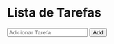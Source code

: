 <!-- Eu optei por usar a framework tailwindcss para me auxiliar a codar. 
A tailwindcss é pratica, simples e facil de aprender. Apesar de não 
dominar a ferramenta já pude fazer uso dela-->

<link href="https://unpkg.com/tailwindcss@^2/dist/tailwind.min.css" rel="stylesheet" />

<!-- Vamos ao HTML5. A tag <div> é usada como um container para os elementos HMTL, que podem ser manipulados depois pelo CSS ou pelo Javascript-->

<div class="h-100 w-full flex items-center justify-center bg-teal-lightest font-sans mt-20">
    <div class="bg-white rounded shadow p-6 m-4 w-full lg:w-3/4 lg:max-w-lg">
        <div class="mb-4">
            <h1 class="text-3xl md:text-4xl text-indigo-600 font-medium mb-2">Lista de Tarefas</h1>
            <div class="flex mt-4">
                <input class="shadow appearance-none border rounded w-full py-2 px-3 mr-4 text-grey-darker" name="text" id="text" placeholder="Adicionar Tarefa" />
                <input type="hidden" id="saveIndex" />
                <button class="p-2 lg:px-4 md:mx-2 text-center border border-solid border-indigo-600 rounded text-white bg-indigo-600 transition-colors duration-300 mt-1 md:mt-0 md:ml-1" id="botao-add-tarefa">Add</button>
                <button class="p-2 lg:px-4 md:mx-2 text-center border border-solid border-indigo-600 rounded bg-indigo-600 text-white transition-colors duration-300 mt-1 md:mt-0 md:ml-1" style="display: none" id="botao-salvar-tarefa">Editar Tarefa</button>
            </div>
        </div>
        <div id="listBox"></div>
    </div>
</div>

<script>

    var text = document.getElementById("text");
    var addTaskButton = document.getElementById("botao-add-tarefa");
    var saveTaskButton = document.getElementById("botao-salvar-tarefa");
    var listBox = document.getElementById("listBox");
    var saveInd = document.getElementById("saveIndex");

        let todoArray = [];

        addTaskButton.addEventListener("click", (e) => {
            e.preventDefault();
            let todo = localStorage.getItem("todo");
                if (todo === null) {
                    todoArray = [];
                } else {
                    todoArray = JSON.parse(todo);
        }
        todoArray.push(text.value);
        text.value = "";
        localStorage.setItem("todo", JSON.stringify(todoArray));
        displayTodo();
        });

            function displayTodo() {
                let todo = localStorage.getItem("todo");
                if (todo === null) {
                    todoArray = [];
                } else {
                    todoArray = JSON.parse(todo);
            }

            let htmlCode = "";
                todoArray.forEach((list, ind) => {
                htmlCode += `<div class='flex mb-4 items-center'>
                            <p class='w-full text-grey-darkest'>${list}</p>
                            <button onclick='edit(${ind})' class='flex-no-shrink p-2 ml-4 mr-2 border-2 rounded text-white text-grey bg-green-600'>Edit</button>
                            <button onclick='deleteTodo(${ind})' class='flex-no-shrink p-2 ml-2 border-2 rounded text-white bg-red-500'>Feito</button>
                            </div>`;
            });

                listBox.innerHTML = htmlCode;
           
            }


            function deleteTodo(ind) {
                let todo = localStorage.getItem("todo");
                todoArray = JSON.parse(todo);
                todoArray.splice(ind, 1);
                localStorage.setItem("todo", JSON.stringify(todoArray));
            displayTodo();
            }

                function edit(ind) {
                    saveInd.value = ind;
                    let todo = localStorage.getItem("todo");
                    todoArray = JSON.parse(todo);
                    text.value = todoArray[ind];
                    addTaskButton.style.display = "none";
                    saveTaskButton.style.display = "block";
                }
                
                saveTaskButton.addEventListener("click", () => {
                    let todo = localStorage.getItem("todo");
                        todoArray = JSON.parse(todo);
                    let id = saveInd.value;
                         todoArray[id] = text.value;
                         addTaskButton.style.display = "block";
                         saveTaskButton.style.display = "none";
                         text.value = "";
                         localStorage.setItem("todo", JSON.stringify(todoArray));
                    displayTodo();
                });
</script>
